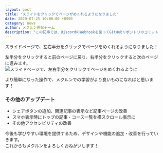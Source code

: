 ```yaml
---
layout: post
title: "スライドをクリックでページがめくれるようになりました"
date: 2020-07-25 10:00:00 +0900
category: news
author: メクルン開発チーム
description: "この記事では、DiscordのWebhookを使ってGitHubリポジトリのコミットやプルリクエストの通知をDiscordチャンネルに自動で送信する方法をご紹介します。"
---
```


スライドページで、左右半分をクリックでページをめくれるようになりました！

左半分をクリックすると前のページに戻り、右半分をクリックすると次のページに進みます。
![スライドページで、左右半分をクリックでページをめくれるように](1.png)

より簡単になった操作で、メクルンでの学習がより良いものになればと思います！

### その他のアップデート
- シェアボタンの追加、関連記事の表示など記事ページの改善
- スマホ表示時にトップの記事・コース一覧を横スクロール表示に
- その他アクセシビリティの改善

今後も学びやすい環境を提供するため、デザインや機能の追加・改善を行っていきます。  
これからもメクルンをよろしくおねがいします！
